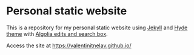 # Personal static website
This is a repository for my personal static website using [Jekyll](http://jekyllrb.com) and [Hyde theme](https://github.com/poole/hyde) with [Algolia edits and search box](https://github.com/algolia/algoliasearch-jekyll-hyde).

Access the site at https://valentinitnelav.github.io/
